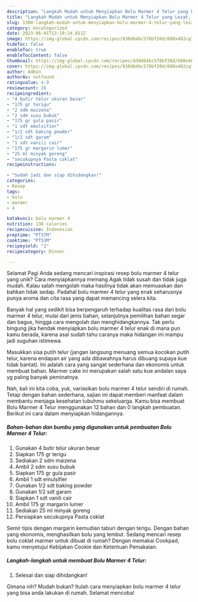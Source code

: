 ```yaml
---
description: "Langkah Mudah untuk Menyiapkan Bolu Marmer 4 Telur yang Lezat, Lezat"
title: "Langkah Mudah untuk Menyiapkan Bolu Marmer 4 Telur yang Lezat, Lezat"
slug: 1300-langkah-mudah-untuk-menyiapkan-bolu-marmer-4-telur-yang-lezat-lezat
category: Uncategorized
date: 2023-06-01T13:10:24.811Z
image: https://img-global.cpcdn.com/recipes/830d64bc578bf20d/680x482cq70/bolu-marmer-4-telur-foto-resep-utama.jpg
hideToc: false
enableToc: true
enableTocContent: false
thumbnail: https://img-global.cpcdn.com/recipes/830d64bc578bf20d/680x482cq70/bolu-marmer-4-telur-foto-resep-utama.jpg
cover: https://img-global.cpcdn.com/recipes/830d64bc578bf20d/680x482cq70/bolu-marmer-4-telur-foto-resep-utama.jpg
author: Admin
authorAv: notfound
ratingvalue: 4.9
reviewcount: 16
recipeingredient:
- "4 butir telur ukuran besar"
- "175 gr terigu"
- "2 sdm maizena"
- "2 sdm susu bubuk"
- "175 gr gula pasir"
- "1 sdt emulsifier"
- "1/2 sdt baking powder"
- "1/2 sdt garam"
- "1 sdt vanili cair"
- "175 gr margarin lumer"
- "25 ml minyak goreng"
- "secukupnya Pasta coklat"
recipeinstructions:

- "Sudah jadi dan siap dihidangkan!"
categories:
- Resep
tags:
- bolu
- marmer
- 4

katakunci: bolu marmer 4 
nutrition: 138 calories
recipecuisine: Indonesian
preptime: "PT37M"
cooktime: "PT53M"
recipeyield: "1"
recipecategory: Dinner

---
```



Selamat Pagi Anda sedang mencari inspirasi resep bolu marmer 4 telur yang unik? Cara menyiapkannya memang Agak tidak susah dan tidak juga mudah. Kalau salah mengolah maka hasilnya tidak akan memuaskan dan bahkan tidak sedap. Padahal bolu marmer 4 telur yang enak seharusnya punya aroma dan cita rasa yang dapat memancing selera kita.


Banyak hal yang sedikit bisa berpengaruh terhadap kualitas rasa dari bolu marmer 4 telur, mulai dari jenis bahan, selanjutnya pemilihan bahan segar dan bagus, hingga cara mengolah dan menghidangkannya. Tak perlu bingung jika hendak menyiapkan bolu marmer 4 telur enak di mana pun kamu berada, karena asal sudah tahu caranya maka hidangan ini mampu jadi suguhan istimewa.

Masukkan sisa putih telur (jangan langsung menuang semua kocokan putih telur, karena endapan air yang ada dibawahnya harus dibuang supaya kue tidak bantat). Ini adalah cara yang sangat sederhana dan ekonomis untuk membuat bahan. Marmer cake ini merupakan salah satu kue andalan saya yg paling banyak peminatnya.


Nah, kali ini kita coba, yuk, variasikan bolu marmer 4 telur sendiri di rumah. Tetap dengan bahan sederhana, sajian ini dapat memberi manfaat dalam membantu menjaga kesehatan tubuhmu sekeluarga. Kamu bisa membuat Bolu Marmer 4 Telur menggunakan 12 bahan dan 0 langkah pembuatan. Berikut ini cara dalam menyiapkan hidangannya.

<!--inarticleads1-->

##### Bahan-bahan dan bumbu yang digunakan untuk pembuatan Bolu Marmer 4 Telur:

1. Gunakan 4 butir telur ukuran besar
1. Siapkan 175 gr terigu
1. Sediakan 2 sdm maizena
1. Ambil 2 sdm susu bubuk
1. Siapkan 175 gr gula pasir
1. Ambil 1 sdt emulsifier
1. Gunakan 1/2 sdt baking powder
1. Gunakan 1/2 sdt garam
1. Siapkan 1 sdt vanili cair
1. Ambil 175 gr margarin lumer
1. Sediakan 25 ml minyak goreng
1. Persiapkan secukupnya Pasta coklat


Semir tipis dengan margarin kemudian taburi dengan terigu. Dengan bahan yang ekonomis, menghasilkan bolu yang lembut. Sedang mencari resep bolu coklat marmer untuk dibuat di rumah? Dengan memakai Cookpad, kamu menyetujui Kebijakan Cookie dan Ketentuan Pemakaian. 

<!--inarticleads2-->

##### Langkah-langkah untuk membuat Bolu Marmer 4 Telur:


1. Selesai dan siap dihidangkan!



Gimana nih? Mudah bukan? Itulah cara menyiapkan bolu marmer 4 telur yang bisa anda lakukan di rumah. Selamat mencoba!

